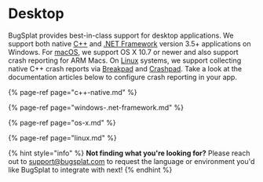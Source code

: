 # Desktop

BugSplat provides best-in-class support for desktop applications. We support both native [C++](c++-native.md) and [.NET Framework](windows-.net-framework.md) version 3.5+ applications on Windows. For [macOS](os-x.md), we support OS X 10.7 or newer and also support crash reporting for ARM Macs. On [Linux](linux.md) systems, we support collecting native C++ crash reports via [Breakpad](../cross-platform/breakpad-1.md) and [Crashpad](../cross-platform/crashpad/). Take a look at the documentation articles below to configure crash reporting in your app.

{% page-ref page="c++-native.md" %}

{% page-ref page="windows-.net-framework.md" %}

{% page-ref page="os-x.md" %}

{% page-ref page="linux.md" %}



{% hint style="info" %}
**Not finding what you're looking for?**  Please reach out to [support@bugsplat.com](mailto:support@bugsplat.com) to request the language or environment you'd like BugSplat to integrate with next!
{% endhint %}

